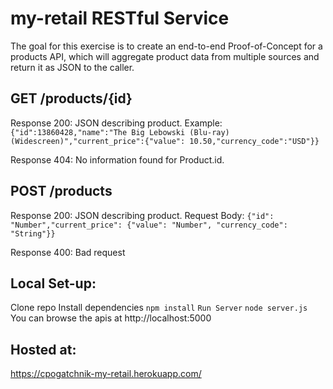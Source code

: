# my-retail RESTful Service

The goal for this exercise is to create an end-to-end Proof-of-Concept for a products API, which will aggregate product data from multiple sources and return it as JSON to the caller. 

## GET /products/{id}

Response 200: JSON describing product. 
Example: 
```{"id":13860428,"name":"The Big Lebowski (Blu-ray) (Widescreen)","current_price":{"value": 10.50,"currency_code":"USD"}}```

Response 404: No information found for Product.id.

## POST /products

Response 200: JSON describing product.
Request Body: 
```{"id": "Number","current_price": {"value": "Number", "currency_code": "String"}}```

Response 400: Bad request

## Local Set-up:
Clone repo
Install dependencies
```npm install```
```Run Server```
```node server.js```
You can browse the apis at http://localhost:5000

## Hosted at:
https://cpogatchnik-my-retail.herokuapp.com/
